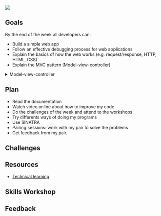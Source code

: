 ![](https://placehold.it/950x200/374c53/FFFFFF/?text=Week+3)

## Goals

By the end of the week all developers can:

- Build a simple web app
- Follow an effective debugging process for web applications
- Explain the basics of how the web works (e.g. request/response, HTTP, HTML, CSS)
- Explain the MVC pattern (Model-view-controller)
<details>
  <summary>Model-view-controller</summary>
Model–view–controller is a software design pattern commonly used for developing User interface that divides the related program logic into three interconnected elements. This is done to separate internal representations of information from the ways information is presented to and accepted from the user. Traditionally used for desktop graphical user interfaces, this pattern has become popular for designing web applications. Popular programming languages like JavaScript, Python, Object Pascal/Delphi, Ruby, PHP, Java, C#, and Swift have MVC frameworks that are used for web or mobile application development straight out of the box
</details>

## Plan

- Read the documentation
- Watch video online about how to improve my code
- Do the challenges of the week and attend to the workshops
- Try differents ways of doing my programs
- Use SINATRA
- Pairing sessions: work with my pair to solve the problems
- Get feedback from my pair.

## Challenges

<!-- <a href="https://github.com/xavierloos/oyster_card" target="_blank">
    <img height="auto" width="39%" src="https://github-readme-stats.vercel.app/api/pin/?username=xavierloos&repo=oyster_card" />
  </a>
  <a href="https://github.com/xavierloos/takeaway-challenge" target="_blank">
    <img height="auto" width="39%" src="https://github-readme-stats.vercel.app/api/pin/?username=xavierloos&repo=takeaway-challenge" />
  </a> -->

## Resources

- [Technical learning](https://airtable.com/shrlqxQm2BeUDvFyp/tblokmw6yNUO75ge6)

## Skills Workshop

<!-- <a href="https://github.com/makersacademy/skills-workshops/tree/master/week-2/code_review" target="_blank">
- Code Review
    <!-- <img height="aut0" width="29%" src="https://github-readme-stats.vercel.app/api/pin/?username=makersacademy&repo=skills-workshops" /> -->

<!-- </a> -->

## Feedback

<!-- <details>
  <summary>Will Helliwell</summary>
  <p><b>Things that went well:</b></p>
 <p>
<b><i>Communication</i></b> - you always explained your thought process when you wanted to try something. If you didn’t understand something you always raised it.</p>
 <p>
<b><i>Listening</i></b> - you always listened if I had something to say and then tried to work with I said</p>
 <p>
<p><b>Things to improve:</b></p>
 <p>Genuinely struggling to come up with something not good about your pairing style, I thought it was very collaborative which was great. Perhaps something will come to mind after my session this afternoon, in which case I'll send it across :slightly_smiling_face:</p>
</details>
<details>
  <summary>Aman Tank</summary>
  <p><b>Things that went well:</b></p>
 <p>
Very good team worker, helped me when i was stuck and managed workload well.</p>
<p><b>Things to improve:</b></p>
 <p>Nothing i can think of at the moment</p>
</details> -->
